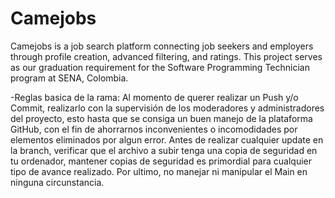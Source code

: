 # Camejobs
Camejobs is a job search platform connecting job seekers and employers through profile creation, advanced filtering, and ratings. This project serves as our graduation requirement for the Software Programming Technician program at SENA, Colombia.

-Reglas basica de la rama:
Al momento de querer realizar un Push y/o Commit, realizarlo con la supervisión de los moderadores y administradores del proyecto, esto hasta que se consiga un buen manejo de la plataforma GitHub, con el fin de ahorrarnos inconvenientes o incomodidades por elementos eliminados por algun error. Antes de realizar cualquier update en la branch, verificar que el archivo a subir tenga una copia de seguridad en tu ordenador, mantener copias de seguridad es primordial para cualquier tipo de avance realizado. Por ultimo, no manejar ni manipular el Main en ninguna circunstancia.